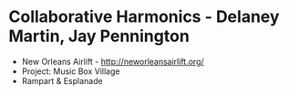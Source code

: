 # Collaborative Harmonics - Delaney Martin, Jay Pennington

- New Orleans Airlift - <http://neworleansairlift.org/>
- Project: Music Box Village
- Rampart & Esplanade
